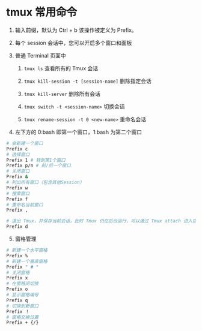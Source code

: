 # tmux 常用命令
1. 输入前缀，默认为 Ctrl + b 该操作被定义为 Prefix。
2. 每个 session 会话中，您可以开启多个窗口和面板
3. 普通 Terminal 页面中
   1. `tmux ls` 查看所有的 Tmux 会话

   2. `tmux kill-session -t [session-name]` 删除指定会话
   3. `tmux kill-server` 删除所有会话
   4. `tmux switch -t <session-name>` 切换会话
   5. `tmux rename-session -t 0 <new-name>` 重命名会话

4. 左下方的 0:bash 即第一个窗口，1:bash 为第二个窗口

```sh
# 会新建一个窗口
Prefix c 
# 选择窗口
Prefix 1 # 转到第1个窗口
Prefix p/n # 前/后一个窗口
# 关闭窗口
Prefix &
# 列出所有窗口（包含其他Session）
Prefix w 
# 搜索窗口
Prefix f
# 重命名当前窗口
Prefix ,

# 退出 Tmux，并保存当前会话，此时 Tmux 仍在后台运行，可以通过 Tmux attach 进入指定的会话
Prefix d
```

5. 窗格管理

```sh
# 新建一个水平窗格
Prefix %	
# 新建一个垂直窗格
Prefix " # "
# 关闭窗格
Prefix x
# 在窗格间切换
Prefix o 
# 显示窗格编号
Prefix q
# 切换到新窗口
Prefix ！
# 窗格交换位置
Prefix + {/}
```
